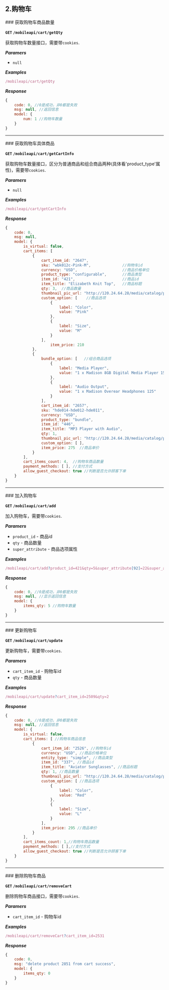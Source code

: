## 2.购物车

<a name="getCartNum" />
### 获取购物车商品数量

**`GET` `/mobileapi/cart/getQty`**

获取购物车数量接口，需要带`cookies`.

**_Paramers_**

* `null`

**_Examples_**

```js
/mobileapi/cart/getQty
```

**_Response_**

```js
{
    code: 0, //0是成功，非0都是失败
    msg: null, //返回信息
    model: {
        num: 1 //购物车数量
    }
}
```

---------------------------------------

<a name="getCartInfo" />
### 获取购物车具体商品

**`GET` `/mobileapi/cart/getCartInfo`**

获取购物车数量接口，区分为普通商品和组合商品两种(具体看'product_type'属性)，需要带`cookies`.

**_Paramers_**

* `null`

**_Examples_**

```js
/mobileapi/cart/getCartInfo
```

**_Response_**

```js
{
    code: 0,
    msg: null,
    model: {
        is_virtual: false,
        cart_items: [
            {
                cart_item_id: "2647",
                sku: "wbk012c-Pink-M",              //购物车id
                currency: "USD",                    //商品价格单位
                product_type: "configurable",       //商品类型
                item_id: "421",                     //商品id
                item_title: "Elizabeth Knit Top",   //商品标题
                qty: 3,  //商品数量
                thumbnail_pic_url: "http://120.24.64.28/media/catalog/product/cache/4/thumbnail/250x/9df78eab33525d08d6e5fb8d27136e95/w/b/wbk012t.jpg",
                custom_option: [    //商品选项
                    {
                        label: "Color",
                        value: "Pink"
                    },
                    {
                        label: "Size",
                        value: "M"
                    }
                ],
                    item_price: 210
            },
            {
                bundle_option: [   //组合商品选项
                    {
                        label: "Media Player",
                        value: "1 x Madison 8GB Digital Media Player 150"
                    },
                    {
                        label: "Audio Output",
                        value: "1 x Madison Overear Headphones 125"
                    }
                ],
                cart_item_id: "2657",
                sku: "hde014-hde012-hde011",
                currency: "USD",
                product_type: "bundle",
                item_id: "446",
                item_title: "MP3 Player with Audio",
                qty: 1,
                thumbnail_pic_url: "http://120.24.64.28/media/catalog/product/cache/4/thumbnail/250x/9df78eab33525d08d6e5fb8d27136e95/h/d/hde012_2.jpg",
                custom_option: [ ],
                item_price: 275  //商品单价
            }
        ],
        cart_items_count: 4,  //购物车商品数量
        payment_methods: [ ], //支付方式
        allow_guest_checkout: true //判断是否允许顾客下单
    }
}
```

---------------------------------------

<a name="addCart" />
### 加入购物车

**`GET` `/mobileapi/cart/add`**

加入购物车，需要带`cookies`.

**_Paramers_**

* `product_id` - 商品id
* `qty` - 商品数量
* `super_attribute` - 商品选项属性
    

**_Examples_**

```js
/mobileapi/cart/add?product_id=421&qty=5&super_attribute[92]=22&super_attribute[180]=80
```

**_Response_**

```js
{
    code: 0, //0是成功，非0都是失败
    msg: null, //显示返回信息
    model: {
        items_qty: 5 //购物车数量
    }
}
```

---------------------------------------

<a name="updateCart" />
### 更新购物车

**`GET` `/mobileapi/cart/update`**

更新购物车，需要带`cookies`.

**_Paramers_**

* `cart_item_id` - 购物车id
* `qty` - 商品数量
    

**_Examples_**

```js
/mobileapi/cart/update?cart_item_id=2509&qty=2
```

**_Response_**

```js
{
    code: 0, //0是成功，非0都是失败
    msg: null, //返回信息
    model: {
        is_virtual: false,
        cart_items: [ //购物车商品信息
            {
                cart_item_id: "2526", //购物车id
                currency: "USD", //商品价格单位
                entity_type: "simple", //商品类型
                item_id: "337", //商品id
                item_title: "Aviator Sunglasses", //商品标题
                qty: 1, //商品数量
                thumbnail_pic_url: "http://120.24.64.28/media/catalog/product/cache/1/thumbnail/75x/9df78eab33525d08d6e5fb8d27136e95/a/c/ace000a_1.jpg", //商品图片链接
                custom_option: [ //商品选项
                    {
                        label: "Color", 
                        value: "Red"
                    },
                    {
                        label: "Size",
                        value: "L"
                    }
                ],
                item_price: 295 //商品单价
            }
        ],
        cart_items_count: 1,//购物车商品数量
        payment_methods: [ ],//支付方式
        allow_guest_checkout: true //判断是否允许顾客下单
    }
}
```

---------------------------------------

<a name="removeCart" />
### 删除购物车商品

**`GET` `/mobileapi/cart/removeCart`**

删除购物车商品接口，需要带`cookies`.

**_Paramers_**

* `cart_item_id` - 购物车id


**_Examples_**

```js
/mobileapi/cart/removeCart?cart_item_id=2531
```

**_Response_**

```js
{
    code: 0,
    msg: "delete product 2851 from cart success",
    model: {
        items_qty: 0
    }
}
```



